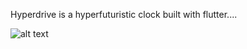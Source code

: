 Hyperdrive is a hyperfuturistic clock built with flutter....

![alt text](https://github.com/atisamhaq123/Hyper-Futuristic-flutter-clock/blob/main/app.gif)

